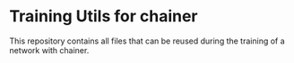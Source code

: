 # Training Utils for chainer

This repository contains all files that can be reused during the training of a network with chainer.